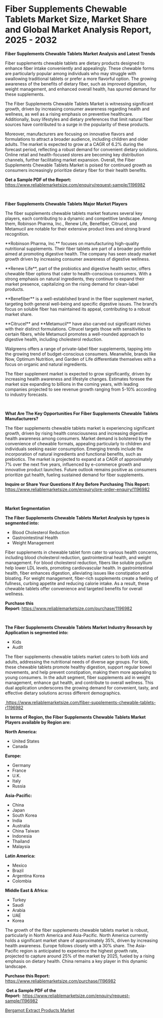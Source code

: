 <p><h1>Fiber Supplements Chewable Tablets Market Size, Market Share and Global Market Analysis Report, 2025 - 2032</h1></p><p><strong>Fiber Supplements Chewable Tablets Market Analysis and Latest Trends</strong></p>
<p><p>Fiber supplements chewable tablets are dietary products designed to enhance fiber intake conveniently and appealingly. These chewable forms are particularly popular among individuals who may struggle with swallowing traditional tablets or prefer a more flavorful option. The growing awareness of the benefits of dietary fiber, such as improved digestion, weight management, and enhanced overall health, has spurred demand for these supplements.</p><p>The Fiber Supplements Chewable Tablets Market is witnessing significant growth, driven by increasing consumer awareness regarding health and wellness, as well as a rising emphasis on preventive healthcare. Additionally, busy lifestyles and dietary preferences that limit natural fiber sources have contributed to a surge in the popularity of these products.</p><p>Moreover, manufacturers are focusing on innovative flavors and formulations to attract a broader audience, including children and older adults. The market is expected to grow at a CAGR of 6.2% during the forecast period, reflecting a robust demand for convenient dietary solutions. Online retail and health-focused stores are becoming key distribution channels, further facilitating market expansion. Overall, the Fiber Supplements Chewable Tablets Market is poised for continued growth as consumers increasingly prioritize dietary fiber for their health benefits.</p></p>
<p><strong>Get a Sample PDF of the Report:&nbsp;</strong> <a href="https://www.reliablemarketsize.com/enquiry/request-sample/1196982?utm_campaign=2393&utm_medium=2&utm_source=Github&utm_content=ia&utm_term=09032025&utm_id=fiber-supplements-chewable-tablets">https://www.reliablemarketsize.com/enquiry/request-sample/1196982</a></p>
<p>&nbsp;</p>
<p><strong>Fiber Supplements Chewable Tablets Major Market Players</strong></p>
<p><p>The fiber supplements chewable tablets market features several key players, each contributing to a dynamic and competitive landscape. Among them, Robinson Pharma, Inc., Renew Life, Benefiber, Citrucel, and Metamucil are notable for their extensive product lines and strong brand recognition.</p><p>**Robinson Pharma, Inc.** focuses on manufacturing high-quality nutritional supplements. Their fiber tablets are part of a broader portfolio aimed at promoting digestive health. The company has seen steady market growth driven by increasing consumer awareness of digestive wellness.</p><p>**Renew Life**, part of the probiotics and digestive health sector, offers chewable fiber options that cater to health-conscious consumers. With a strong emphasis on natural ingredients, they continue to expand their market presence, capitalizing on the rising demand for clean-label products.</p><p>**Benefiber** is a well-established brand in the fiber supplement market, targeting both general well-being and specific digestive issues. The brand’s focus on soluble fiber has maintained its appeal, contributing to a robust market share.</p><p>**Citrucel** and **Metamucil** have also carved out significant niches with their distinct formulations. Citrucel targets those with sensitivities to certain fibers, while Metamucil promotes a well-rounded approach to digestive health, including cholesterol reduction.</p><p>Walgreens offers a range of private-label fiber supplements, tapping into the growing trend of budget-conscious consumers. Meanwhile, brands like Now, Optimum Nutrition, and Garden of Life differentiate themselves with a focus on organic and natural ingredients.</p><p>The fiber supplement market is expected to grow significantly, driven by increasing health awareness and lifestyle changes. Estimates foresee the market size expanding to billions in the coming years, with leading companies projected to see revenue growth ranging from 5-10% according to industry forecasts.</p></p>
<p>&nbsp;</p>
<p><strong>What Are The Key Opportunities For Fiber Supplements Chewable Tablets Manufacturers?</strong></p>
<p><p>The fiber supplements chewable tablets market is experiencing significant growth, driven by rising health consciousness and increasing digestive health awareness among consumers. Market demand is bolstered by the convenience of chewable formats, appealing particularly to children and individuals seeking easier consumption. Emerging trends include the incorporation of natural ingredients and functional benefits, such as prebiotics. The market is projected to expand at a CAGR of approximately 7% over the next five years, influenced by e-commerce growth and innovative product launches. Future outlook remains positive as consumers prioritize gut health, fueling sustained demand for fiber supplements.</p></p>
<p><strong>Inquire or Share Your Questions If Any Before Purchasing This Report:</strong> <a href="https://www.reliablemarketsize.com/enquiry/pre-order-enquiry/1196982?utm_campaign=2393&utm_medium=2&utm_source=Github&utm_content=ia&utm_term=09032025&utm_id=fiber-supplements-chewable-tablets">https://www.reliablemarketsize.com/enquiry/pre-order-enquiry/1196982</a></p>
<p>&nbsp;</p>
<p><strong>Market Segmentation</strong></p>
<p><strong>The Fiber Supplements Chewable Tablets Market Analysis by types is segmented into:</strong></p>
<p><ul><li>Blood Cholesterol Reduction</li><li>Gastrointestinal Health</li><li>Weight Management</li></ul></p>
<p><p>Fiber supplements in chewable tablet form cater to various health concerns, including blood cholesterol reduction, gastrointestinal health, and weight management. For blood cholesterol reduction, fibers like soluble psyllium help lower LDL levels, promoting cardiovascular health. In gastrointestinal health, fiber enhances digestion, alleviating issues like constipation and bloating. For weight management, fiber-rich supplements create a feeling of fullness, curbing appetite and reducing calorie intake. As a result, these chewable tablets offer convenience and targeted benefits for overall wellness.</p></p>
<p><strong>Purchase this Report:&nbsp;</strong><a href="https://www.reliablemarketsize.com/purchase/1196982?utm_campaign=2393&utm_medium=2&utm_source=Github&utm_content=ia&utm_term=09032025&utm_id=fiber-supplements-chewable-tablets">https://www.reliablemarketsize.com/purchase/1196982</a></p>
<p>&nbsp;</p>
<p><strong>The Fiber Supplements Chewable Tablets Market Industry Research by Application is segmented into:</strong></p>
<p><ul><li>Kids</li><li>Audlt</li></ul></p>
<p><p>The fiber supplements chewable tablets market caters to both kids and adults, addressing the nutritional needs of diverse age groups. For kids, these chewable tablets promote healthy digestion, support regular bowel movements, and help prevent constipation, making them more appealing to young consumers. In the adult segment, fiber supplements aid in weight management, enhance gut health, and contribute to overall wellness. This dual application underscores the growing demand for convenient, tasty, and effective dietary solutions across different demographics.</p></p>
<p><a href="https://www.reliablemarketsize.com/fiber-supplements-chewable-tablets-r1196982?utm_campaign=2393&utm_medium=2&utm_source=Github&utm_content=ia&utm_term=09032025&utm_id=fiber-supplements-chewable-tablets">&nbsp;https://www.reliablemarketsize.com/fiber-supplements-chewable-tablets-r1196982</a></p>
<p><strong>In terms of Region, the Fiber Supplements Chewable Tablets Market Players available by Region are:</strong></p>
<p>
    <p> <strong> North America: </strong>
        <ul>
            <li>United States</li>
            <li>Canada</li>
        </ul>
        </p> 
    <p> <strong> Europe: </strong>
        <ul>
            <li>Germany</li>
            <li>France</li>
            <li>U.K.</li>
            <li>Italy</li>
            <li>Russia</li>
        </ul>
        </p> 
    <p> <strong> Asia-Pacific: </strong>
        <ul>
            <li>China</li>
            <li>Japan</li>
            <li>South Korea</li>
            <li>India</li>
            <li>Australia</li>
            <li>China Taiwan</li>
            <li>Indonesia</li>
            <li>Thailand</li>
            <li>Malaysia</li>
        </ul>
        </p> 
    <p> <strong> Latin America: </strong>
        <ul>
            <li>Mexico</li>
            <li>Brazil</li>
            <li>Argentina Korea</li>
            <li>Colombia</li>
        </ul>
        </p> 
    <p> <strong> Middle East & Africa: </strong>
        <ul>
            <li>Turkey</li>
            <li>Saudi</li>
            <li>Arabia</li>
            <li>UAE</li>
            <li>Korea</li>
        </ul>
    </p>
    </p>
<p><p>The growth of the fiber supplements chewable tablets market is robust, particularly in North America and Asia-Pacific. North America currently holds a significant market share of approximately 35%, driven by increasing health awareness. Europe follows closely with a 30% share. The Asia-Pacific region is anticipated to experience the highest growth rate, projected to capture around 25% of the market by 2025, fueled by a rising emphasis on dietary health. China remains a key player in this dynamic landscape.</p></p>
<p><strong>Purchase this Report: </strong><a href="https://www.reliablemarketsize.com/purchase/1196982?utm_campaign=2393&utm_medium=2&utm_source=Github&utm_content=ia&utm_term=09032025&utm_id=fiber-supplements-chewable-tablets">https://www.reliablemarketsize.com/purchase/1196982</a></p>
<p>&nbsp;<strong>Get a Sample PDF of the Report:&nbsp;&nbsp;</strong><a href="https://www.reliablemarketsize.com/enquiry/request-sample/1196982?utm_campaign=2393&utm_medium=2&utm_source=Github&utm_content=ia&utm_term=09032025&utm_id=fiber-supplements-chewable-tablets">https://www.reliablemarketsize.com/enquiry/request-sample/1196982</a></p>
<p><strong></strong></p>
<p><p><a href="https://github.com/janraimondo83/Market-Research-Report-List-1/blob/main/bergamot-extract-products-market.md?utm_campaign=2393&utm_medium=2&utm_source=Github&utm_content=ia&utm_term=09032025&utm_id=fiber-supplements-chewable-tablets">Bergamot Extract Products Market</a></p></p>